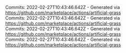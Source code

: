 Commits: 2022-02-27T10:43:46.642Z - Generated via https://github.com/marketplace/actions/artificial-grass
<br>
Commits: 2022-02-27T10:43:46.642Z - Generated via https://github.com/marketplace/actions/artificial-grass
<br>
Commits: 2022-02-27T10:43:46.642Z - Generated via https://github.com/marketplace/actions/artificial-grass
<br>
Commits: 2022-02-27T10:43:46.642Z - Generated via https://github.com/marketplace/actions/artificial-grass
<br>

